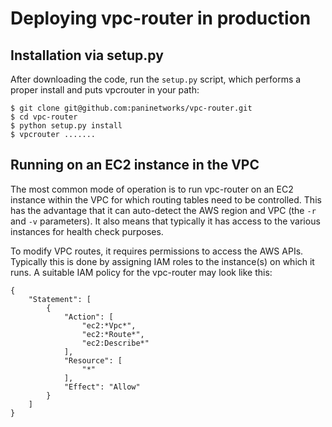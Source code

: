 # Deploying vpc-router in production

## Installation via setup.py

After downloading the code, run the `setup.py` script, which performs a proper
install and puts vpcrouter in your path:

    $ git clone git@github.com:paninetworks/vpc-router.git
    $ cd vpc-router
    $ python setup.py install
    $ vpcrouter .......

## Running on an EC2 instance in the VPC

The most common mode of operation is to run vpc-router on an EC2 instance
within the VPC for which routing tables need to be controlled. This has the
advantage that it can auto-detect the AWS region and VPC (the `-r` and `-v`
parameters). It also means that typically it has access to the various
instances for health check purposes.

To modify VPC routes, it requires permissions to access the AWS APIs.
Typically this is done by assigning IAM roles to the instance(s) on which it
runs. A suitable IAM policy for the vpc-router may look like this:

    {
        "Statement": [
            {
                "Action": [
                    "ec2:*Vpc*",
                    "ec2:*Route*",
                    "ec2:Describe*"
                ],
                "Resource": [
                    "*"
                ],
                "Effect": "Allow"
            }
        ]
    }

